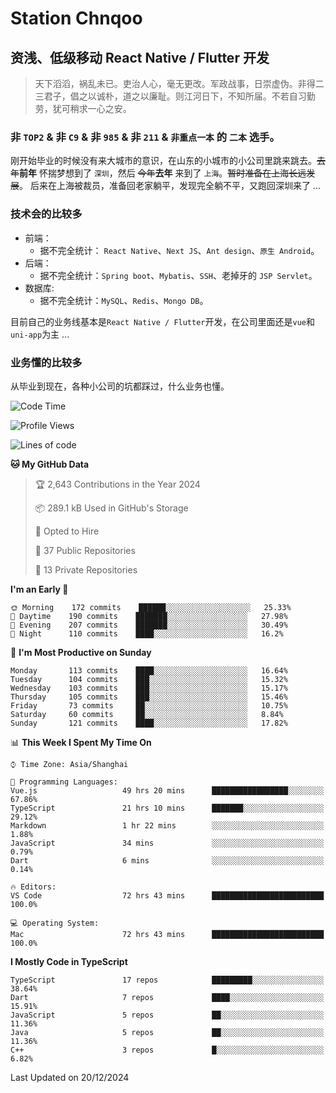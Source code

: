 # Station Chnqoo

## 资浅、低级移动 React Native / Flutter 开发

> 天下滔滔，祸乱未已。吏治人心，毫无更改。军政战事，日崇虚伪。非得二三君子，倡之以诚朴，道之以廉耻。则江河日下，不知所届。不若自习勤劳，犹可稍求一心之安。

### 非 `TOP2` & 非 `C9` & 非 `985` & 非 `211` & `非重点一本` 的 `二本` 选手。

刚开始毕业的时候没有来大城市的意识，在山东的小城市的小公司里跳来跳去。~~去年~~**前年** 怀揣梦想到了 `深圳`，然后 ~~今年~~**去年** 来到了 `上海`。~~暂时准备在上海长远发展~~。
后来在上海被裁员，准备回老家躺平，发现完全躺不平，又跑回深圳来了 ...

### 技术会的比较多

- 前端：
  - 据不完全统计： `React Native`、`Next JS`、`Ant design`、`原生 Android`。
- 后端：
  - 据不完全统计：`Spring boot`、`Mybatis`、`SSH`、老掉牙的 `JSP Servlet`。
- 数据库:
  - 据不完全统计：`MySQL`、`Redis`、`Mongo DB`。

目前自己的业务线基本是`React Native / Flutter`开发，在公司里面还是`vue`和`uni-app`为主 ...

### 业务懂的比较多

从毕业到现在，各种小公司的坑都踩过，什么业务也懂。

<!--START_SECTION:waka-->
![Code Time](http://img.shields.io/badge/Code%20Time-7%2C023%20hrs%2027%20mins-blue)

![Profile Views](http://img.shields.io/badge/Profile%20Views-0-blue)

![Lines of code](https://img.shields.io/badge/From%20Hello%20World%20I%27ve%20Written-468%20Thousand%20lines%20of%20code-blue)

**🐱 My GitHub Data** 

> 🏆 2,643 Contributions in the Year 2024
 > 
> 📦 289.1 kB Used in GitHub's Storage 
 > 
> 💼 Opted to Hire
 > 
> 📜 37 Public Repositories 
 > 
> 🔑 13 Private Repositories  
 > 
**I'm an Early 🐤** 

```text
🌞 Morning    172 commits    ██████░░░░░░░░░░░░░░░░░░░   25.33% 
🌆 Daytime    190 commits    ███████░░░░░░░░░░░░░░░░░░   27.98% 
🌃 Evening    207 commits    ███████░░░░░░░░░░░░░░░░░░   30.49% 
🌙 Night      110 commits    ████░░░░░░░░░░░░░░░░░░░░░   16.2%

```
📅 **I'm Most Productive on Sunday** 

```text
Monday       113 commits    ████░░░░░░░░░░░░░░░░░░░░░   16.64% 
Tuesday      104 commits    ███░░░░░░░░░░░░░░░░░░░░░░   15.32% 
Wednesday    103 commits    ███░░░░░░░░░░░░░░░░░░░░░░   15.17% 
Thursday     105 commits    ███░░░░░░░░░░░░░░░░░░░░░░   15.46% 
Friday       73 commits     ██░░░░░░░░░░░░░░░░░░░░░░░   10.75% 
Saturday     60 commits     ██░░░░░░░░░░░░░░░░░░░░░░░   8.84% 
Sunday       121 commits    ████░░░░░░░░░░░░░░░░░░░░░   17.82%

```


📊 **This Week I Spent My Time On** 

```text
⌚︎ Time Zone: Asia/Shanghai

💬 Programming Languages: 
Vue.js                   49 hrs 20 mins      █████████████████░░░░░░░░   67.86% 
TypeScript               21 hrs 10 mins      ███████░░░░░░░░░░░░░░░░░░   29.12% 
Markdown                 1 hr 22 mins        ░░░░░░░░░░░░░░░░░░░░░░░░░   1.88% 
JavaScript               34 mins             ░░░░░░░░░░░░░░░░░░░░░░░░░   0.79% 
Dart                     6 mins              ░░░░░░░░░░░░░░░░░░░░░░░░░   0.14%

🔥 Editors: 
VS Code                  72 hrs 43 mins      █████████████████████████   100.0%

💻 Operating System: 
Mac                      72 hrs 43 mins      █████████████████████████   100.0%

```

**I Mostly Code in TypeScript** 

```text
TypeScript               17 repos            █████████░░░░░░░░░░░░░░░░   38.64% 
Dart                     7 repos             ████░░░░░░░░░░░░░░░░░░░░░   15.91% 
JavaScript               5 repos             ██░░░░░░░░░░░░░░░░░░░░░░░   11.36% 
Java                     5 repos             ██░░░░░░░░░░░░░░░░░░░░░░░   11.36% 
C++                      3 repos             █░░░░░░░░░░░░░░░░░░░░░░░░   6.82%

```



 Last Updated on 20/12/2024
<!--END_SECTION:waka-->

<!---
ChenqiaoStation/ChenqiaoStation is a ✨ special ✨ repository because its `README.md` (this file) appears on your GitHub profile.
You can click the Preview link to take a look at your changes.
--->
